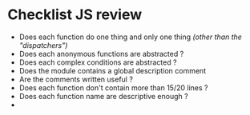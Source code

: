 # Checklist JS review

- Does each function do one thing and only one thing _(other than the "dispatchers")_
- Does each anonymous functions are abstracted ?
- Does each complex conditions are abstracted ?
- Does the module contains a global description comment 
- Are the comments written useful ? 
- Does each function don't contain more than 15/20 lines ?
- Does each function name are descriptive enough ?
- 